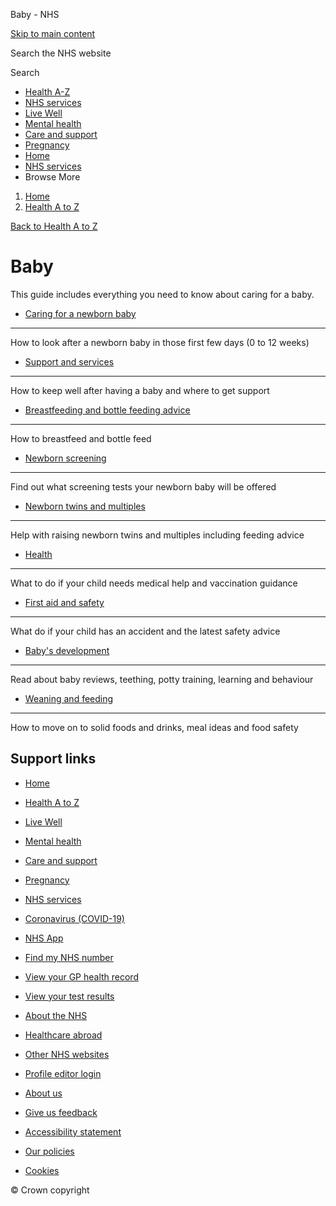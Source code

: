 








Baby \- NHS








































[Skip to main content](#maincontent)









Search the NHS website






Search









* [Health A\-Z](/conditions/)
* [NHS services](/nhs-services/)
* [Live Well](/live-well/)
* [Mental health](/mental-health/)
* [Care and support](/conditions/social-care-and-support-guide/)
* [Pregnancy](/pregnancy/)
* [Home](/)
* [NHS services](/nhs-services/)
* Browse
 More








1. [Home](/)
2. [Health A to Z](/conditions/)



[Back to 
 Health A to Z](/conditions/) 










Baby
====



 This guide includes everything you need to know about caring for a baby.
 




* [Caring for a newborn baby](https://www.nhs.uk/conditions/baby/caring-for-a-newborn/)
-------------------------------------------------------------------------------------


How to look after a newborn baby in those first few days (0 to 12 weeks)
* [Support and services](https://www.nhs.uk/conditions/baby/support-and-services/)
--------------------------------------------------------------------------------


How to keep well after having a baby and where to get support
* [Breastfeeding and bottle feeding advice](https://www.nhs.uk/conditions/baby/breastfeeding-and-bottle-feeding/)
---------------------------------------------------------------------------------------------------------------


How to breastfeed and bottle feed
* [Newborn screening](https://www.nhs.uk/conditions/baby/newborn-screening/)
--------------------------------------------------------------------------


Find out what screening tests your newborn baby will be offered
* [Newborn twins and multiples](https://www.nhs.uk/conditions/baby/newborn-twins-and-multiples/)
----------------------------------------------------------------------------------------------


Help with raising newborn twins and multiples including feeding advice
* [Health](https://www.nhs.uk/conditions/baby/health/)
----------------------------------------------------


What to do if your child needs medical help and vaccination guidance
* [First aid and safety](https://www.nhs.uk/conditions/baby/first-aid-and-safety/)
--------------------------------------------------------------------------------


What do if your child has an accident and the latest safety advice
* [Baby's development](https://www.nhs.uk/conditions/baby/babys-development/)
---------------------------------------------------------------------------


Read about baby reviews, teething, potty training, learning and behaviour
* [Weaning and feeding](https://www.nhs.uk/conditions/baby/weaning-and-feeding/)
------------------------------------------------------------------------------


How to move on to solid foods and drinks, meal ideas and food safety












Support links
-------------



* [Home](/)
* [Health A to Z](/conditions/)
* [Live Well](/live-well/)
* [Mental health](/mental-health/)
* [Care and support](/conditions/social-care-and-support-guide/)
* [Pregnancy](/pregnancy/)
* [NHS services](/nhs-services/)
* [Coronavirus (COVID\-19\)](/conditions/coronavirus-covid-19/)


* [NHS App](/nhs-app/)
* [Find my NHS number](/nhs-services/online-services/find-nhs-number/)
* [View your GP health record](/nhs-services/gps/view-your-gp-health-record/)
* [View your test results](/nhs-services/online-services/view-your-test-results/)
* [About the NHS](/using-the-nhs/about-the-nhs/)
* [Healthcare abroad](/using-the-nhs/healthcare-abroad/apply-for-a-free-uk-global-health-insurance-card-ghic/)


* [Other NHS websites](/nhs-sites/)
* [Profile editor login](/our-policies/profile-editor-login/)


* [About us](/about-us/)
* [Give us feedback](/give-feedback-about-the-nhs-website/)
* [Accessibility statement](/accessibility-statement/)
* [Our policies](/our-policies/)
* [Cookies](/our-policies/cookies-policy/)




© Crown copyright









